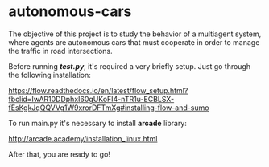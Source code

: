 # autonomous-cars

The objective of this project is to study the behavior of a
multiagent system, where agents are autonomous cars that must
cooperate in order to manage the traffic in road intersections.



Before running _**test.py**_, it's required a very briefly setup.
Just go through the following installation:

https://flow.readthedocs.io/en/latest/flow_setup.html?fbclid=IwAR10DDphxI60gUKoFI4-nTR1u-ECBLSX-fEsKgkJqQQVVg1W9xrorDFTmXg#installing-flow-and-sumo


To run main.py it's necessary to install **arcade** library:

http://arcade.academy/installation_linux.html

After that, you are ready to go!

